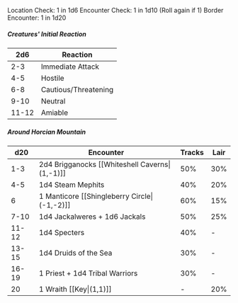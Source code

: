 Location Check: 1 in 1d6
Encounter Check: 1 in 1d10 (Roll again if 1)
Border Encounter: 1 in 1d20
##### Creatures' Initial Reaction

| 2d6   | Reaction             |
| ----- | -------------------- |
| 2-3   | Immediate Attack     |
| 4-5   | Hostile              |
| 6-8   | Cautious/Threatening |
| 9-10  | Neutral              |
| 11-12 | Amiable              |

##### Around Horcian Mountain

| d20   | Encounter                                      | Tracks | Lair |
| ----- | ---------------------------------------------- | ------ | ---- |
| 1-3   | 2d4 Brigganocks [[Whiteshell Caverns\|(1,-1)]] | 50%    | 30%  |
| 4-5   | 1d4 Steam Mephits                              | 40%    | 20%  |
| 6     | 1 Manticore [[Shingleberry Circle\|(-1,-2)]]   | 60%    | 15%  |
| 7-10  | 1d4 Jackalweres + 1d6 Jackals                  | 50%    | 25%  |
| 11-12 | 1d4 Specters                                   | 40%    | -    |
| 13-15 | 1d4 Druids of the Sea                          | 30%    | -    |
| 16-19 | 1 Priest + 1d4 Tribal Warriors                 | 30%    | -    |
| 20    | 1 Wraith [[Key\|(1,1)]]                        | -      | 20%  |


